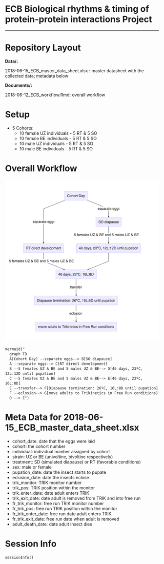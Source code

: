 # ECB Biological rhythms &  timing of protein-protein interactions Project

---
# Repository Layout

**Data/:**

2018-06-15_ECB_master_data_sheet.xlsx : master datasheet with the collected data; metadata below

**Documents/:**

2018-06-12_ECB_workflow.Rmd: overall workflow


# Setup
* 5 Cohorts:
  * 10 female UZ individuals - 5 RT & 5 SO
  * 10 female BE individuals - 5 RT & 5 SO
  * 10 male UZ individuals - 5 RT & 5 SO
  * 10 male BE individuals - 5 RT & 5 SO

# Overall Workflow

![ECB Workflow](https://github.com/HannahHChu/Notebooks/blob/master/Images/ECBworkflow.png)

```{r}
mermaid("
  graph TD
  A[Cohort Day] --separate eggs--> B[SO diapause]
  A --separate eggs--> C[RT direct development]
  B --5 females UZ & BE and 5 males UZ & BE--> D[46 days, 23ºC, 12L:12D until pupation]
  C --5 females UZ & BE and 5 males UZ & BE--> E[46 days, 23ºC, 16L:8D]
  E --transfer--> F[Diapause termination: 26ºC, 16L:8D until pupation]
  F --eclosion--> G[move adults to Trikinetics in Free Run conditions]
  D --> E")
```
# Meta Data for 2018-06-15_ECB_master_data_sheet.xlsx 

* cohort_date: date that the eggs were laid
* cohort: the cohort number
* individual: individual number assigned by cohort
* strain: UZ or BE (univoltine, bivoltine respectively)
* treatment: SD (simulated diapause) or RT (favorable conditions)
* sex: male or female
* pupation_date: date the insect starts to pupate
* eclosion_date: date the insects eclose
* trik_monitor: TRIK monitor number
* trik_pos: TRIK position within the monitor
* trik_enter_date: date adult enters TRIK
* trik_exit_date: date adult is removed from TRIK and into free run
* fr_trik_monitor: free run TRIK monitor number
* fr_trik_pos: free run TRIK position within the monitor
* fr_trik_enter_date: free run date adult enters TRIK
* fr_trik_exit_date: free run date when adult is removed
* adult_death_date: date adult insect dies


# Session Info
```{r}
sessionInfo()
```